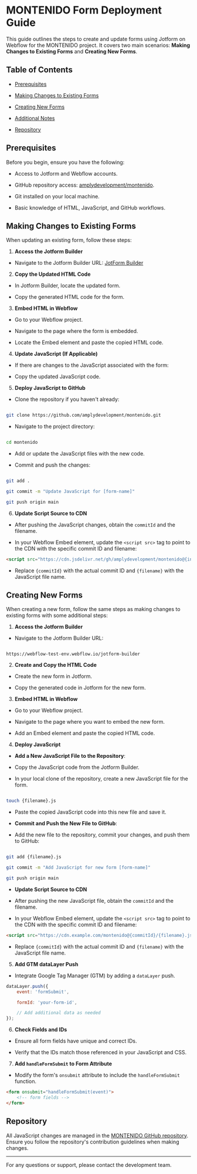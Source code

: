 # MONTENIDO Form Deployment Guide

This guide outlines the steps to create and update forms using Jotform on Webflow for the MONTENIDO project. It covers
two main scenarios: **Making Changes to Existing Forms** and **Creating New Forms**.

## Table of Contents

-   [Prerequisites](#prerequisites)

-   [Making Changes to Existing Forms](#making-changes-to-existing-forms)

-   [Creating New Forms](#creating-new-forms)

-   [Additional Notes](#additional-notes)

-   [Repository](#repository)

## Prerequisites

Before you begin, ensure you have the following:

-   Access to Jotform and Webflow accounts.

-   GitHub repository access: [amplydevelopment/montenido](https://github.com/amplydevelopment/montenido).

-   Git installed on your local machine.

-   Basic knowledge of HTML, JavaScript, and GitHub workflows.

## Making Changes to Existing Forms

When updating an existing form, follow these steps:

1.  **Access the Jotform Builder**

-   Navigate to the Jotform Builder URL: [JotForm Builder](https://webflow-test-env.webflow.io/jotform-builder)

2.  **Copy the Updated HTML Code**

-   In Jotform Builder, locate the updated form.

-   Copy the generated HTML code for the form.

3.  **Embed HTML in Webflow**

-   Go to your Webflow project.

-   Navigate to the page where the form is embedded.

-   Locate the Embed element and paste the copied HTML code.

4.  **Update JavaScript (If Applicable)**

-   If there are changes to the JavaScript associated with the form:

-   Copy the updated JavaScript code.

5.  **Deploy JavaScript to GitHub**

-   Clone the repository if you haven't already:

```bash

git clone https://github.com/amplydevelopment/montenido.git

```

-   Navigate to the project directory:

```bash

cd montenido

```

-   Add or update the JavaScript files with the new code.

-   Commit and push the changes:

```bash

git add .

git commit -m "Update JavaScript for [form-name]"

git push origin main

```

6.  **Update Script Source to CDN**

-   After pushing the JavaScript changes, obtain the `commitId` and the filename.

-   In your Webflow Embed element, update the `<script src>` tag to point to the CDN with the specific commit ID and
    filename:

```html
<script src="https://cdn.jsdelivr.net/gh/amplydevelopment/montenido@{insert-commit-id}/{insert-file-name}"></script>
```

-   Replace `{commitId}` with the actual commit ID and `{filename}` with the JavaScript file name.

## Creating New Forms

When creating a new form, follow the same steps as making changes to existing forms with some additional steps:

1.  **Access the Jotform Builder**

-   Navigate to the Jotform Builder URL:

```

https://webflow-test-env.webflow.io/jotform-builder

```

2.  **Create and Copy the HTML Code**

-   Create the new form in Jotform.

-   Copy the generated code in Jotform for the new form.

3.  **Embed HTML in Webflow**

-   Go to your Webflow project.

-   Navigate to the page where you want to embed the new form.

-   Add an Embed element and paste the copied HTML code.

4.  **Deploy JavaScript**

-   **Add a New JavaScript File to the Repository**:

-   Copy the JavaScript code from the Jotform Builder.

-   In your local clone of the repository, create a new JavaScript file for the form.

```bash

touch {filename}.js

```

-   Paste the copied JavaScript code into this new file and save it.

-   **Commit and Push the New File to GitHub**:

-   Add the new file to the repository, commit your changes, and push them to GitHub:

```bash

git add {filename}.js

git commit -m "Add JavaScript for new form [form-name]"

git push origin main

```

-   **Update Script Source to CDN**

-   After pushing the new JavaScript file, obtain the `commitId` and the filename.

-   In your Webflow Embed element, update the `<script src>` tag to point to the CDN with the specific commit ID and
    filename:

```html
<script src="https://cdn.example.com/montenido@{commitId}/{filename}.js"></script>
```

-   Replace `{commitId}` with the actual commit ID and `{filename}` with the JavaScript file name.

5.  **Add GTM dataLayer Push**

-   Integrate Google Tag Manager (GTM) by adding a `dataLayer` push.

```javascript
dataLayer.push({
	event: 'formSubmit',

	formId: 'your-form-id',

	// Add additional data as needed
});
```

6.  **Check Fields and IDs**

-   Ensure all form fields have unique and correct IDs.

-   Verify that the IDs match those referenced in your JavaScript and CSS.

7.  **Add `handleFormSubmit` to Form Attribute**

-   Modify the form's `onsubmit` attribute to include the `handleFormSubmit` function.

```html
<form onsubmit="handleFormSubmit(event)">
	<!-- form fields -->
</form>
```

## Repository

All JavaScript changes are managed in the [MONTENIDO GitHub repository](https://github.com/amplydevelopment/montenido).
Ensure you follow the repository's contribution guidelines when making changes.

---

For any questions or support, please contact the development team.

